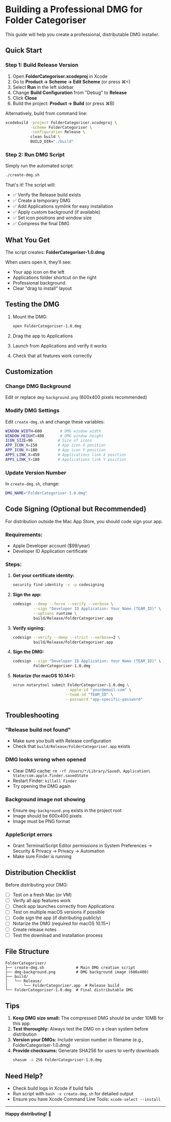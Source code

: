 # Building a Professional DMG for Folder Categoriser

This guide will help you create a professional, distributable DMG installer.

## Quick Start

### Step 1: Build Release Version

1. Open **FolderCategoriser.xcodeproj** in Xcode
2. Go to **Product → Scheme → Edit Scheme** (or press ⌘<)
3. Select **Run** in the left sidebar
4. Change **Build Configuration** from "Debug" to **Release**
5. Click **Close**
6. Build the project: **Product → Build** (or press ⌘B)

Alternatively, build from command line:
```bash
xcodebuild -project FolderCategoriser.xcodeproj \
           -scheme FolderCategoriser \
           -configuration Release \
           clean build \
           BUILD_DIR="./build"
```

### Step 2: Run DMG Script

Simply run the automated script:

```bash
./create-dmg.sh
```

That's it! The script will:
- ✅ Verify the Release build exists
- ✅ Create a temporary DMG
- ✅ Add Applications symlink for easy installation
- ✅ Apply custom background (if available)
- ✅ Set icon positions and window size
- ✅ Compress the final DMG

## What You Get

The script creates: **FolderCategoriser-1.0.dmg**

When users open it, they'll see:
- Your app icon on the left
- Applications folder shortcut on the right
- Professional background
- Clear "drag to install" layout

## Testing the DMG

1. Mount the DMG:
   ```bash
   open FolderCategoriser-1.0.dmg
   ```

2. Drag the app to Applications

3. Launch from Applications and verify it works

4. Check that all features work correctly

## Customization

### Change DMG Background

Edit or replace `dmg-background.png` (600x400 pixels recommended)

### Modify DMG Settings

Edit `create-dmg.sh` and change these variables:
```bash
WINDOW_WIDTH=600        # DMG window width
WINDOW_HEIGHT=400       # DMG window height
ICON_SIZE=96           # Size of icons
APP_ICON_X=150         # App icon X position
APP_ICON_Y=180         # App icon Y position
APPS_LINK_X=450        # Applications link X position
APPS_LINK_Y=180        # Applications link Y position
```

### Update Version Number

In `create-dmg.sh`, change:
```bash
DMG_NAME="FolderCategoriser-1.0.dmg"
```

## Code Signing (Optional but Recommended)

For distribution outside the Mac App Store, you should code sign your app.

### Requirements:
- Apple Developer account ($99/year)
- Developer ID Application certificate

### Steps:

1. **Get your certificate identity:**
   ```bash
   security find-identity -v -p codesigning
   ```

2. **Sign the app:**
   ```bash
   codesign --deep --force --verify --verbose \
            --sign "Developer ID Application: Your Name (TEAM_ID)" \
            --options runtime \
            build/Release/FolderCategoriser.app
   ```

3. **Verify signing:**
   ```bash
   codesign --verify --deep --strict --verbose=2 \
            build/Release/FolderCategoriser.app
   ```

4. **Sign the DMG:**
   ```bash
   codesign --sign "Developer ID Application: Your Name (TEAM_ID)" \
            FolderCategoriser-1.0.dmg
   ```

5. **Notarize (for macOS 10.14+):**
   ```bash
   xcrun notarytool submit FolderCategoriser-1.0.dmg \
                          --apple-id "your@email.com" \
                          --team-id "TEAM_ID" \
                          --password "app-specific-password"
   ```

## Troubleshooting

### "Release build not found"
- Make sure you built with Release configuration
- Check that `build/Release/FolderCategoriser.app` exists

### DMG looks wrong when opened
- Clear DMG cache: `rm -rf /Users/*/Library/Saved\ Application\ State/com.apple.finder.savedState`
- Restart Finder: `killall Finder`
- Try opening the DMG again

### Background image not showing
- Ensure `dmg-background.png` exists in the project root
- Image should be 600x400 pixels
- Image must be PNG format

### AppleScript errors
- Grant Terminal/Script Editor permissions in System Preferences → Security & Privacy → Privacy → Automation
- Make sure Finder is running

## Distribution Checklist

Before distributing your DMG:

- [ ] Test on a fresh Mac (or VM)
- [ ] Verify all app features work
- [ ] Check app launches correctly from Applications
- [ ] Test on multiple macOS versions if possible
- [ ] Code sign the app (if distributing publicly)
- [ ] Notarize the DMG (required for macOS 10.15+)
- [ ] Create release notes
- [ ] Test the download and installation process

## File Structure

```
FolderCategoriser/
├── create-dmg.sh              # Main DMG creation script
├── dmg-background.png         # DMG background image (600x400)
├── build/
│   └── Release/
│       └── FolderCategoriser.app  # Release build
└── FolderCategoriser-1.0.dmg  # Final distributable DMG
```

## Tips

1. **Keep DMG size small:** The compressed DMG should be under 10MB for this app
2. **Test thoroughly:** Always test the DMG on a clean system before distribution
3. **Version your DMGs:** Include version number in filename (e.g., FolderCategoriser-1.0.dmg)
4. **Provide checksums:** Generate SHA256 for users to verify downloads
   ```bash
   shasum -a 256 FolderCategoriser-1.0.dmg
   ```

## Need Help?

- Check build logs in Xcode if build fails
- Run script with `bash -x create-dmg.sh` for detailed output
- Ensure you have Xcode Command Line Tools: `xcode-select --install`

---

**Happy distributing! 🚀**
